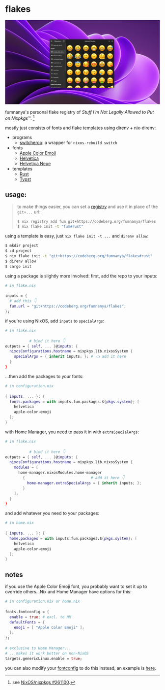 # flakes

![feature image showing some emojis with the Apple Color Emoji font](feature.png)

fumnanya's personal flake registry of _Stuff I'm Not Legally Allowed to Put on Nixpkgs™_. [^1]

mostly just consists of fonts and flake templates using direnv + nix-direnv:

- programs
  - [switcheroo](./switcheroo.nix): a wrapper for `nixos-rebuild switch`
- fonts
  - [Apple Color Emoji](fonts/apple-color-emoji.nix)
  - [Helvetica](fonts/helvetica.nix)
  - [Helvetica Neue](fonts/helvetica-neue.nix)
- templates
  - [Rust](templates/rust/)
  - [Typst](templates/typst/)

## usage:

> to make things easier, you can set a [registry](https://nix.dev/manual/nix/2.24/command-ref/new-cli/nix3-registry) and use it in place of the `git+...` url: 
> ```sh
> $ nix registry add fum git+https://codeberg.org/fumnanya/flakes 
> $ nix flake init -t "fum#rust"
> ```

using a template is easy, just `nix flake init -t ...` and `direnv allow`:
```sh
$ mkdir project
$ cd project
$ nix flake init -t "git+https://codeberg.org/fumnanya/flakes#rust"
$ direnv allow
$ cargo init
```

using a package is slightly more involved: first, add the repo to your inputs:
```nix
# in flake.nix

inputs = {
  # add this 👇
  fum.url = "git+https://codeberg.org/fumnanya/flakes";
};
```

if you're using NixOS, add `inputs` to `specialArgs`:
```nix
# in flake.nix

           # bind it here 👇
outputs = { self, ... }@inputs: {
  nixosConfigurations.hostname = nixpkgs.lib.nixosSystem {
    specialArgs = { inherit inputs; }; # 👈 add it here
  }
}
```

...then add the packages to your fonts:
```nix
# in configuration.nix

{ inputs, ... }: {
  fonts.packages = with inputs.fum.packages.${pkgs.system}; [
    helvetica
    apple-color-emoji
  ];
}
```

with Home Manager, you need to pass it in with `extraSpecialArgs`:
```nix
# in flake.nix

           # bind it here 👇
outputs = { self, ... }@inputs: {
  nixosConfigurations.hostname = nixpkgs.lib.nixosSystem {
    modules = [
      home-manager.nixosModules.home-manager
        {                              # add it here 👇
          home-manager.extraSpecialArgs = { inherit inputs; };
        }
    ];
  }
}
```

and add whatever you need to your packages:

```nix
# in home.nix

{ inputs, ... }: {
  home.packages = with inputs.fum.packages.${pkgs.system}; [
    helvetica
    apple-color-emoji
  ];
}
```

## notes

if you use the Apple Color Emoji font, you probably want to set it up to override others...Nix and Home Manager have options for this:

```nix
# in configuration.nix or home.nix

fonts.fontconfig = {
  enable = true; # excl. to HM
  defaultFonts = {
    emoji = [ "Apple Color Emoji" ];
  };
};

# exclusive to Home Manager...
# ...makes it work better on non-NixOS
targets.genericLinux.enable = true;
```

you can also modify your [fontconfig](https://wiki.archlinux.org/title/Font_configuration#Fontconfig_configuration) to do this instead, an example is [here](https://aur.archlinux.org/cgit/aur.git/tree/75-apple-color-emoji.conf?h=ttf-apple-emoji).

[^1]: see [NixOS/nixpkgs #261100](https://github.com/NixOS/nixpkgs/issues/261100).
